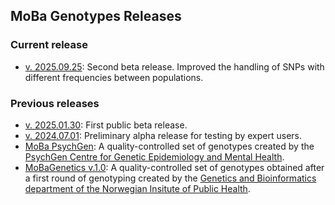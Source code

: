 ## MoBa Genotypes Releases

### Current release
- [v. 2025.09.25](2025.09.25/readme.md): Second beta release. Improved the handling of SNPs with different frequencies between populations.

### Previous releases
- [v. 2025.01.30](2025.01.30/readme.md): First public beta release.
- [v. 2024.07.01](2024.07.01/readme.md): Preliminary alpha release for testing by expert users.
- [MoBa PsychGen](github.com/psychgen/MoBaPsychGen-QC-pipeline): A quality-controlled set of genotypes created by the [PsychGen Centre for Genetic Epidemiology and Mental Health](https://www.fhi.no/en/me/the-psychgen-centre-for-genetic-epidemiology-and-mental-health).
- [MoBaGenetics v.1.0](https://github.com/folkehelseinstituttet/mobagen/wiki/MoBaGenetics1.0): A quality-controlled set of genotypes obtained after a first round of genotyping created by the [Genetics and Bioinformatics department of the Norwegian Insitute of Public Health](https://www.fhi.no/om/organisasjon/genetikk-og-bioinformatikk/).
